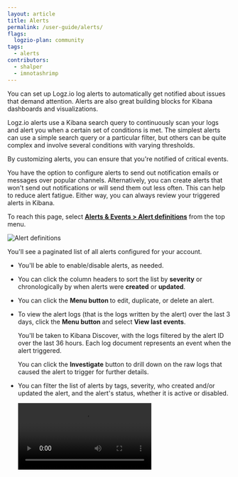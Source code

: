 ```yaml
---
layout: article
title: Alerts
permalink: /user-guide/alerts/
flags:
  logzio-plan: community
tags:
  - alerts
contributors:
  - shalper
  - imnotashrimp
---
```


You can set up Logz.io log alerts to automatically get notified about issues that demand attention. Alerts are also great building blocks for Kibana dashboards and visualizations.

Logz.io alerts use a Kibana search query to continuously scan your logs and alert you when a certain set of conditions is met. The simplest alerts can use a simple search query or a particular filter, but others can be quite complex and involve several conditions with varying thresholds.

By customizing alerts, you can ensure that you're notified of critical events.

You have the option to configure alerts to send out notification emails or messages over popular channels. Alternatively, you can create alerts that won't send out notifications or will send them out less often. This can help to reduce alert fatigue.
Either way, you can always review your triggered alerts in Kibana.

To reach this page,
select [**Alerts & Events > Alert definitions**](https://app.logz.io/#/dashboard/triggers/alert-definitions)
from the top menu.

![Alert definitions](https://dytvr9ot2sszz.cloudfront.net/logz-docs/alerts/alerts-index.png)

You'll see a paginated list of all alerts configured for your account.

* You'll be able to enable/disable alerts, as needed.

* You can click the column headers to sort the list by **severity** or chronologically by when alerts were **created** or **updated**.

* You can click the **Menu button <i class="li li-ellipsis-v"></i>** to edit, duplicate, or delete an alert.

* To view the alert logs (that is the logs written by the alert) over the last 3 days, click the **Menu button <i class="li li-ellipsis-v"></i>** and select **View last events**.

  You'll be taken to Kibana Discover, with the logs filtered by the alert ID over the last 36 hours. Each log document represents an event when the alert triggered.

  You can click the **Investigate** button to drill down on the raw logs that caused the alert to trigger for further details.

* You can filter the list of alerts by tags, severity, who created and/or updated the alert, and the alert's status, whether it is active or disabled.

  <video autoplay loop>
  <source src="https://dytvr9ot2sszz.cloudfront.net/logz-docs/alerts/filter-alerts.mp4" type="video/mp4" />
  </video>